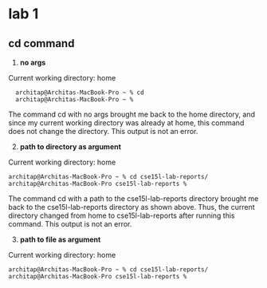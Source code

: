 # lab 1
## cd command
1. **no args**

Current working directory: home
```
  architap@Architas-MacBook-Pro ~ % cd
  architap@Architas-MacBook-Pro ~ % 
```
The command cd with no args brought me back to the home directory, and since my current working directory was already at home, this command does not change the directory. This output is not an error. 

2. **path to directory as argument**

Current working directory: home  
```
architap@Architas-MacBook-Pro ~ % cd cse15l-lab-reports/
architap@Architas-MacBook-Pro cse15l-lab-reports % 

```
The command cd with a path to the cse15l-lab-reports directory brought me back to the cse15l-lab-reports directory as shown above. Thus, the current directory changed from home to cse15l-lab-reports after running this command. This output is not an error. 

3.  **path to file as argument**

Current working directory: home  
```
architap@Architas-MacBook-Pro ~ % cd cse15l-lab-reports/
architap@Architas-MacBook-Pro cse15l-lab-reports % 

```







